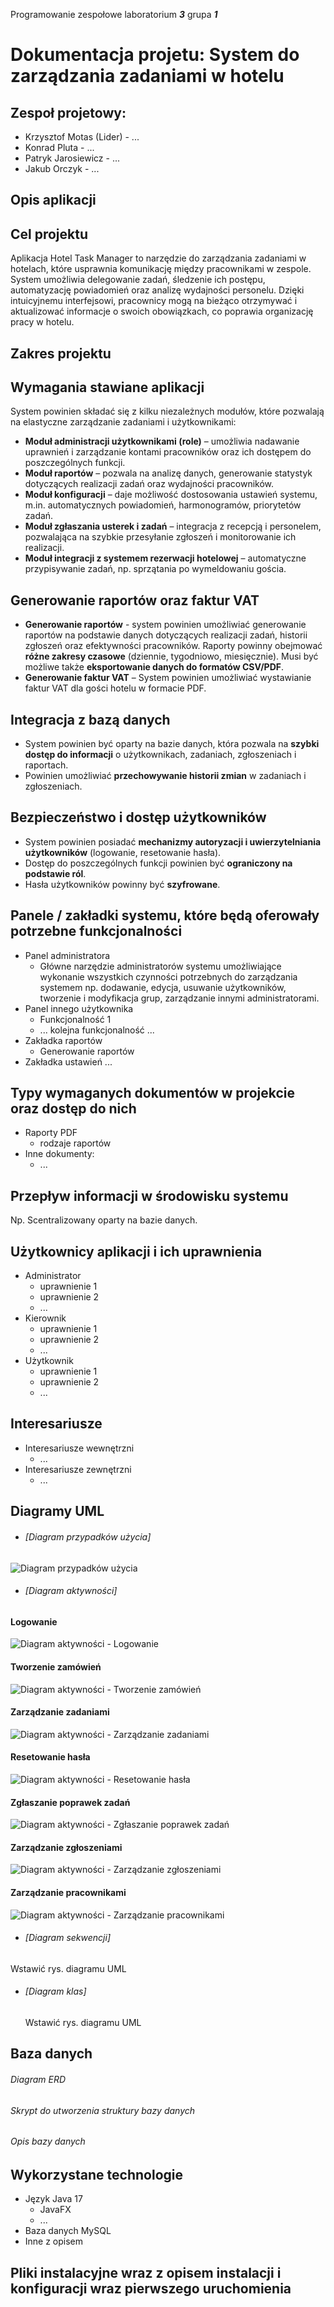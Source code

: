 Programowanie zespołowe laboratorium _**3**_ grupa _**1**_

# Dokumentacja projetu: **System do zarządzania zadaniami w hotelu**

## Zespoł projetowy:
- Krzysztof Motas (Lider) - ...
- Konrad Pluta - ...
- Patryk Jarosiewicz - ...
- Jakub Orczyk - ...

## Opis aplikacji

## Cel projektu 
Aplikacja Hotel Task Manager to narzędzie do zarządzania zadaniami w hotelach, które usprawnia komunikację między pracownikami w zespole. System umożliwia delegowanie zadań, śledzenie ich postępu, automatyzację powiadomień oraz analizę wydajności personelu. Dzięki intuicyjnemu interfejsowi, pracownicy mogą na bieżąco otrzymywać i aktualizować informacje o swoich obowiązkach, co poprawia organizację pracy w hotelu.

## Zakres projektu

## Wymagania stawiane aplikacji

System powinien składać się z kilku niezależnych modułów, które pozwalają na elastyczne zarządzanie zadaniami i użytkownikami:

- **Moduł administracji użytkownikami (role)** – umożliwia nadawanie uprawnień i zarządzanie kontami pracowników oraz ich dostępem do poszczególnych funkcji.
- **Moduł raportów** – pozwala na analizę danych, generowanie statystyk dotyczących realizacji zadań oraz wydajności pracowników.
- **Moduł konfiguracji** – daje możliwość dostosowania ustawień systemu, m.in. automatycznych powiadomień, harmonogramów, priorytetów zadań.
- **Moduł zgłaszania usterek i zadań** – integracja z recepcją i personelem, pozwalająca na szybkie przesyłanie zgłoszeń i monitorowanie ich realizacji.
- **Moduł integracji z systemem rezerwacji hotelowej** – automatyczne przypisywanie zadań, np. sprzątania po wymeldowaniu gościa.

## Generowanie raportów oraz faktur VAT

- **Generowanie raportów** - system powinien umożliwiać generowanie raportów na podstawie danych dotyczących realizacji zadań, historii zgłoszeń oraz efektywności pracowników. Raporty powinny obejmować **różne zakresy czasowe** (dziennie, tygodniowo, miesięcznie). Musi być możliwe także **eksportowanie danych do formatów CSV/PDF**.
- **Generowanie faktur VAT** – System powinien umożliwiać wystawianie faktur VAT dla gości hotelu w formacie PDF.

## Integracja z bazą danych

- System powinien być oparty na bazie danych, która pozwala na **szybki dostęp do informacji** o użytkownikach, zadaniach, zgłoszeniach i raportach.
- Powinien umożliwiać **przechowywanie historii zmian** w zadaniach i zgłoszeniach.

## Bezpieczeństwo i dostęp użytkowników

- System powinien posiadać **mechanizmy autoryzacji i uwierzytelniania użytkowników** (logowanie, resetowanie hasła).
- Dostęp do poszczególnych funkcji powinien być **ograniczony na podstawie ról**.
- Hasła użytkowników powinny być **szyfrowane**.

## Panele / zakładki systemu, które będą oferowały potrzebne funkcjonalności 
- Panel administratora 
  - Główne narzędzie administratorów systemu umożliwiające wykonanie wszystkich czynności potrzebnych do zarządzania systemem np. dodawanie, edycja, usuwanie użytkowników, tworzenie i modyfikacja grup, zarządzanie innymi administratorami. 
- Panel innego użytkownika 
  - Funkcjonalność 1
  - ... kolejna funkcjonalność
...
- Zakładka raportów 
  - Generowanie raportów
- Zakładka ustawień 
...

## Typy wymaganych dokumentów w projekcie oraz dostęp do nich 
- Raporty PDF 
  - rodzaje raportów
- Inne dokumenty:
  - ...

## Przepływ informacji w środowisku systemu 
Np. Scentralizowany oparty na bazie danych.

## Użytkownicy aplikacji i ich uprawnienia 
- Administrator 
  - uprawnienie 1 
  - uprawnienie 2
  - ...
- Kierownik 
  - uprawnienie 1 
  - uprawnienie 2
  - ...
- Użytkownik
  - uprawnienie 1 
  - uprawnienie 2
  - ...

## Interesariusze 
- Interesariusze wewnętrzni 
  - ...
- Interesariusze zewnętrzni 
  - ...

## Diagramy UML
- ###### [Diagram przypadków użycia]
![Diagram przypadków użycia](uml/useCaseDiagram.png)
- ###### [Diagram aktywności]
#### Logowanie
![Diagram aktywności - Logowanie](uml/activityDiagram_login.png)<br>
#### Tworzenie zamówień
![Diagram aktywności - Tworzenie zamówień](uml/activityDiagram_orderCreating.png)<br>
#### Zarządzanie zadaniami
![Diagram aktywności - Zarządzanie zadaniami](uml/activityDiagram_orderManagement.png)<br>
#### Resetowanie hasła
![Diagram aktywności - Resetowanie hasła](uml/activityDiagram_passwordReset.png)<br>
#### Zgłaszanie poprawek zadań
![Diagram aktywności - Zgłaszanie poprawek zadań](uml/activityDiagram_submittingCorrections.png)<br>
#### Zarządzanie zgłoszeniami
![Diagram aktywności - Zarządzanie zgłoszeniami](uml/activityDiagram_ticketManagement.png)<br>
#### Zarządzanie pracownikami
![Diagram aktywności - Zarządzanie pracownikami](uml/activityDiagram_workersManagement.png)
- ###### [Diagram sekwencji]
Wstawić rys. diagramu UML
- ###### [Diagram klas]
  Wstawić rys. diagramu UML

## Baza danych
###### Diagram ERD

###### Skrypt do utworzenia struktury bazy danych

###### Opis bazy danych

## Wykorzystane technologie 
- Język Java 17
  - JavaFX
  - ...
- Baza danych MySQL
- Inne z opisem

## Pliki instalacyjne wraz z opisem instalacji i konfiguracji wraz pierwszego uruchomienia
